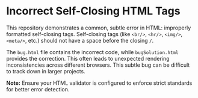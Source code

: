 # Incorrect Self-Closing HTML Tags

This repository demonstrates a common, subtle error in HTML: improperly formatted self-closing tags.  Self-closing tags (like `<br/>`, `<hr/>`, `<img/>`, `<meta/>`, etc.) should not have a space before the closing `/`.

The `bug.html` file contains the incorrect code, while `bugSolution.html` provides the correction.  This often leads to unexpected rendering inconsistencies across different browsers.  This subtle bug can be difficult to track down in larger projects.

**Note:**  Ensure your HTML validator is configured to enforce strict standards for better error detection.